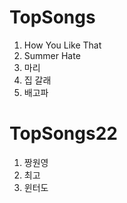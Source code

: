 # TopSongs

1. How You Like That
2. Summer Hate
3. 마리
4. 집 갈래
5. 배고파

# TopSongs22

1. 짱원영
2. 최고
3. 윈터도
